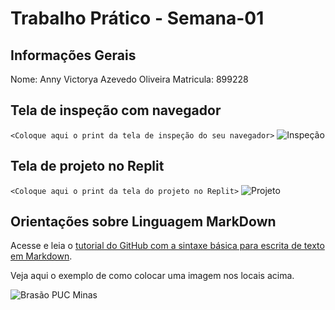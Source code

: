 # Trabalho Prático - Semana-01

## Informações Gerais

Nome: Anny Victorya Azevedo Oliveira
Matricula: 899228

## Tela de inspeção com navegador

`<Coloque aqui o print da tela de inspeção do seu navegador>`
![Inspeção](imagens/Portal.png)

## Tela de projeto no Replit

`<Coloque aqui o print da tela do projeto no Replit>`
![Projeto](imagens/projeto.png)

## Orientações sobre Linguagem MarkDown

Acesse e leia o [tutorial do GitHub com a sintaxe básica para escrita de texto em Markdown](https://docs.github.com/pt/get-started/writing-on-github/getting-started-with-writing-and-formatting-on-github/basic-writing-and-formatting-syntax).

Veja aqui o exemplo de como colocar uma imagem nos locais acima. 

![Brasão PUC Minas](images/brasao_puc.png)
